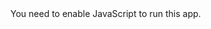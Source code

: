 <!doctype html><html lang="en"><head><meta charset="utf-8"/><link rel="icon" href="/favicon.ico"/><meta name="viewport" content="width=device-width,initial-scale=1"/><meta name="theme-color" content="#000000"/><meta name="description" content="Web site created using create-react-app"/><link rel="apple-touch-icon" href="/logo192.png"/><link rel="manifest" href="/manifest.json"/><title>React App</title><link href="/static/css/main.f64d33f0.chunk.css" rel="stylesheet"></head><body><noscript>You need to enable JavaScript to run this app.</noscript><div id="root"></div><script>!function(e){function r(r){for(var n,p,l=r[0],a=r[1],f=r[2],c=0,s=[];c<l.length;c++)p=l[c],Object.prototype.hasOwnProperty.call(o,p)&&o[p]&&s.push(o[p][0]),o[p]=0;for(n in a)Object.prototype.hasOwnProperty.call(a,n)&&(e[n]=a[n]);for(i&&i(r);s.length;)s.shift()();return u.push.apply(u,f||[]),t()}function t(){for(var e,r=0;r<u.length;r++){for(var t=u[r],n=!0,l=1;l<t.length;l++){var a=t[l];0!==o[a]&&(n=!1)}n&&(u.splice(r--,1),e=p(p.s=t[0]))}return e}var n={},o={1:0},u=[];function p(r){if(n[r])return n[r].exports;var t=n[r]={i:r,l:!1,exports:{}};return e[r].call(t.exports,t,t.exports,p),t.l=!0,t.exports}p.m=e,p.c=n,p.d=function(e,r,t){p.o(e,r)||Object.defineProperty(e,r,{enumerable:!0,get:t})},p.r=function(e){"undefined"!=typeof Symbol&&Symbol.toStringTag&&Object.defineProperty(e,Symbol.toStringTag,{value:"Module"}),Object.defineProperty(e,"__esModule",{value:!0})},p.t=function(e,r){if(1&r&&(e=p(e)),8&r)return e;if(4&r&&"object"==typeof e&&e&&e.__esModule)return e;var t=Object.create(null);if(p.r(t),Object.defineProperty(t,"default",{enumerable:!0,value:e}),2&r&&"string"!=typeof e)for(var n in e)p.d(t,n,function(r){return e[r]}.bind(null,n));return t},p.n=function(e){var r=e&&e.__esModule?function(){return e.default}:function(){return e};return p.d(r,"a",r),r},p.o=function(e,r){return Object.prototype.hasOwnProperty.call(e,r)},p.p="/";var l=this["webpackJsonpmy-app"]=this["webpackJsonpmy-app"]||[],a=l.push.bind(l);l.push=r,l=l.slice();for(var f=0;f<l.length;f++)r(l[f]);var i=a;t()}([])</script><script src="/static/js/2.e1a0f1bd.chunk.js"></script><script src="/static/js/main.f4f6431d.chunk.js"></script></body></html>